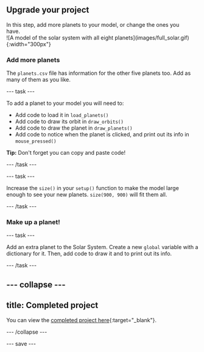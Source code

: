 ## Upgrade your project

<div style="display: flex; flex-wrap: wrap">
<div style="flex-basis: 200px; flex-grow: 1; margin-right: 15px;">
In this step, add more planets to your model, or change the ones you have.
</div>
<div>
![A model of the solar system with all eight planets](images/full_solar.gif){:width="300px"}
</div>
</div>

### Add more planets
The `planets.csv` file has information for the other five planets too. Add as many of them as you like.

--- task ---

To add a planet to your model you will need to:
 - Add code to load it in `load_planets()`
 - Add code to draw its orbit in `draw_orbits()`
 - Add code to draw the planet in `draw_planets()`
 - Add code to notice when the planet is clicked, and print out its info in `mouse_pressed()`

 **Tip:** Don't forget you can copy and paste code!

--- /task ---

--- task ---

Increase the `size()` in your `setup()` function to make the model large enough to see your new planets. `size(900, 900)` will fit them all.

--- /task ---

### Make up a planet!

--- task ---

Add an extra planet to the Solar System. Create a new `global` variable with a dictionary for it. Then, add code to draw it and to print out its info.

--- /task ---

--- collapse ---
---
title: Completed project
---

You can view the [completed project here](https://trinket.io/python/33d830b0ce){:target="_blank"}.

--- /collapse ---

--- save ---
